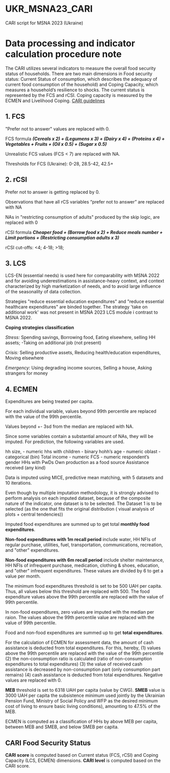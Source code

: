 # UKR_MSNA23_CARI
CARI script for MSNA 2023 (Ukraine)

# Data processing and indicator calculation procedure note 
The CARI utilizes several indicators to measure the overall food security status of households.
There are two main dimensions in Food security status: Current Status of consumption, which 
describes the adequacy of current food consumption of the household) and Coping Capacity, 
which measures a household’s resilience to shocks. The current status is represented by the FCS and 
rCSI. Coping capacity is measured by the ECMEN and Livelihood Coping. 
[CARI guidelines](https://resources.vam.wfp.org/data-analysis/quantitative/food-security/technical-guidance-for-the-consolidated-approach-for-reporting-indicators-of-food-security-cari)

## 1. FCS
"Prefer not to answer" values are replaced with 0.

FCS formula ***(Cereals x 2) + (Legumens x 3) + (Dairy x 4) + (Proteins x 4) + Vegetables + Fruits + (Oil x 0.5) + (Sugar x 0.5)***

Unrealistic FCS values (FCS < 7) are replaced with NA.

Thresholds for FCS (Ukraine): 0-28, 28.5-42, 42.5+

## 2. rCSI
Prefer not to answer is getting replaced by 0.

Observations that have all rCS variables “prefer not to answer” are replaced with NA

NAs in "restricting consumption of adults" produced by the skip logic, are replaced with 0

rCSI formula ***Cheaper food + (Borrow food x 2) + Reduce meals number + Limit portions + (Restricting consumption adults x 3)***

rCSI cut-offs: <4; 4-18; >18;

## 3. LCS
LCS-EN (essential needs) is used here for comparability with MSNA 2022 and for avoiding underestimations in assistance-heavy context, and context characterized by high marketization of needs, and to avoid large influence of the seasonality of data collection.

Strategies "reduce essential education expenditures" and "reduce essential healthcare expenditures" are binded together. The strategy 'take on additional work' was not present in MSNA 2023 LCS module i contrast to MSNA 2022.

**Coping strategies classification**

*Stress:* Spending savings, Borrowing food, Eating elsewhere, selling HH assets; -Taking on additional job (not present)

*Crisis:* Selling productive assets, Reducing health/education expenditures, Moving elsewhere

*Emergency:* Using degrading income sources, Selling a house, Asking strangers for money

## 4. ECMEN
Expenditures are being treated per capita.

For each individual variable, values beyond 99th percentile are replaced with the value of the 99th percentile.

Values beyond +- 3sd from the median are replaced with NA.

Since some variables contain a substantial amount of NAs, they will be imputed. For prediction, the following variables are used.

hh size, - numeric
hhs with children - binary
hohh’s age - numeric
oblast - categorical (bin)
Total income - numeric
FCS - numeric
respondent’s gender
HHs with PwDs
Own production as a food source
Assistance received (any kind)

Data is imputed using MICE, predictive mean matching, with 5 datasets and 10 iterations.

Even though by multiple imputation methodology, it is strongly advised to perform analysis on each imputed dataset, because of the composite nature of the indicator, one dataset is to be selected. The Dataset 1 is to be selected (as the one that fits the original distribution ( visual analysis of plots + central tendencies))

Imputed food expenditures are summed up to get total **monthly food expenditures**.

**Non-food expenditures with 1m recall period** include water, HH NFIs of regular purchase, utilities, fuel, transportation, communications, recreation, and "other" expenditures.

**Non-food expenditures with 6m recall period** include shelter maintenance, HH NFIs of infrequent purchase, medication, clothing & shoes, education, and "other" infrequent expenditures. These values are divided by 6 to get a value per month.

The minimum food expenditures threshold is set to be 500 UAH per capita. Thus, all values below this threshold are replaced with 500. The food expenditure values above the 99th percentile are replaced with the value of 99th percentile.

In non-food expenditures, zero values are imputed with the median per raion. The values above the 99th percentile value are replaced with the value of 99th percentile.

Food and non-food expenditures are summed up to get **total expenditures**.

For the calculation of ECMEN for assessment data, the amount of cash assistance is deducted from total expenditures. For this, hereby, (1) values above the 99th percentile are replaced with the value of the 99th percentile (2) the non-consumption ratio is calculated (ratio of non-consumption expenditures to total expenditures) (3) the value of received cash assistance is decreased by non-consumption part (only consumption part remains) (4) cash assistance is deducted from total expenditures. Negative values are replaced with 0.

**MEB** threshold is set to 6318 UAH per capita (value by CWG). **SMEB** value is 3000 UAH per capita the subsistence minimum used jointly by the Ukrainian Pension Fund, Ministry of Social Policy and WFP as the desired minimum cost of living to ensure basic living conditions), amounting to 47.5% of the MEB.

ECMEN is computed as a classification of HHs by above MEB per capita, between MEB and SMEB, and below SMEB per capita.

## CARI Food Security Status

**CARI score** is computed based on Current status (FCS, rCSI) and Coping Capacity (LCS, ECMEN) dimensions.
**CARI level** is computed based on the CARI score.
